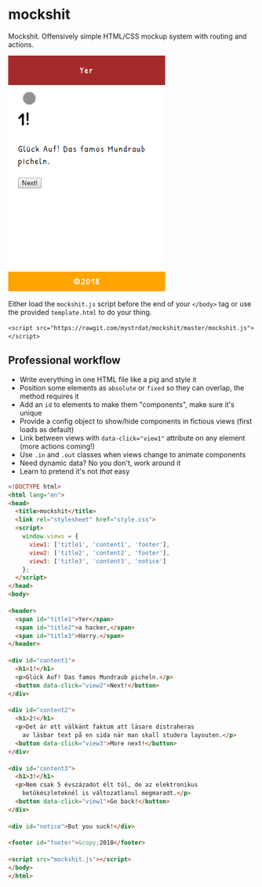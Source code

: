 # mockshit
Mockshit. Offensively simple HTML/CSS mockup system with routing and actions.

![Mockshit in action!](https://github.com/mystrdat/mockshit/raw/master/demo.gif)

Either load the `mockshit.js` script before the end of your `</body>` tag or use the provided `template.html` to do your thing.

`<script src="https://rawgit.com/mystrdat/mockshit/master/mockshit.js"></script>` 

## Professional workflow

- Write everything in one HTML file like a pig and style it 
- Position some elements as `absolute` or `fixed` so they can overlap, the method requires it
- Add an `id` to elements to make them "components", make sure it's unique
- Provide a config object to show/hide components in fictious views (first loads as default)
- Link between views with `data-click="view1"` attribute on any element (more actions coming!)
- Use `.in` and `.out` classes when views change to animate components
- Need dynamic data? No you don't, work around it
- Learn to pretend it's not _that_ easy

```html
<!DOCTYPE html>
<html lang="en">
<head>
  <title>mockshit</title>
  <link rel="stylesheet" href="style.css">
  <script>
    window.views = {
      view1: ['title1', 'content1', 'footer'],
      view2: ['title2', 'content2', 'footer'],
      view3: ['title3', 'content3', 'notice']
    };
  </script>
</head>
<body>

<header>
  <span id="title1">Yer</span>
  <span id="title2">a hacker,</span>
  <span id="title3">Harry.</span>
</header>

<div id="content1">
  <h1>1!</h1>
  <p>Glück Auf! Das famos Mundraub picheln.</p>
  <button data-click="view2">Next!</button>
</div>

<div id="content2">
  <h1>2!</h1>
  <p>Det är ett välkänt faktum att läsare distraheras
    av läsbar text på en sida när man skall studera layouten.</p> 
  <button data-click="view3">More next!</button>
</div>

<div id="content3">
  <h1>3!</h1>
  <p>Nem csak 5 évszázadot élt túl, de az elektronikus
    betûkészleteknél is változatlanul megmaradt.</p>
  <button data-click="view1">Go back!</button>
</div>

<div id="notice">But you suck!</div>

<footer id="footer">&copy;2018</footer>

<script src="mockshit.js"></script>
</body>
</html>
```
